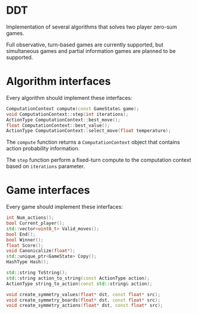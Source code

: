 # DDT

Implementation of several algorithms that solves two player zero-sum games.

Full observative, turn-based games are currently supported, but simultaneous games and partial information games are planned to be supported. 

# Algorithm interfaces

Every algorithm should implement these interfaces:

```cpp
ComputationContext compute(const GameState& game);
void ComputationContext::step(int iterations);
ActionType ComputationContext::best_move();
float ComputationContext::best_value();
ActionType ComputationContext::select_move(float temperature);
```

The `compute` function returns a `ComputationContext` object that contains action probability information.

The `step` function perform a fixed-turn compute to the computation context based on `iterations` parameter.

# Game interfaces

Every game should implement these interfaces:

```cpp
int Num_actions();
bool Current_player();
std::vector<uint8_t> Valid_moves();
bool End();
bool Winner();
float Score();
void Canonicalize(float*);
std::unique_ptr<GameState> Copy();
HashType Hash();

std::string ToString();
std::string action_to_string(const ActionType action);
ActionType string_to_action(const std::string& action);

void create_symmetry_values(float* dst, const float* src);
void create_symmetry_boards(float* dst, const float* src);
void create_symmetry_actions(float* dst, const float* src);
```

